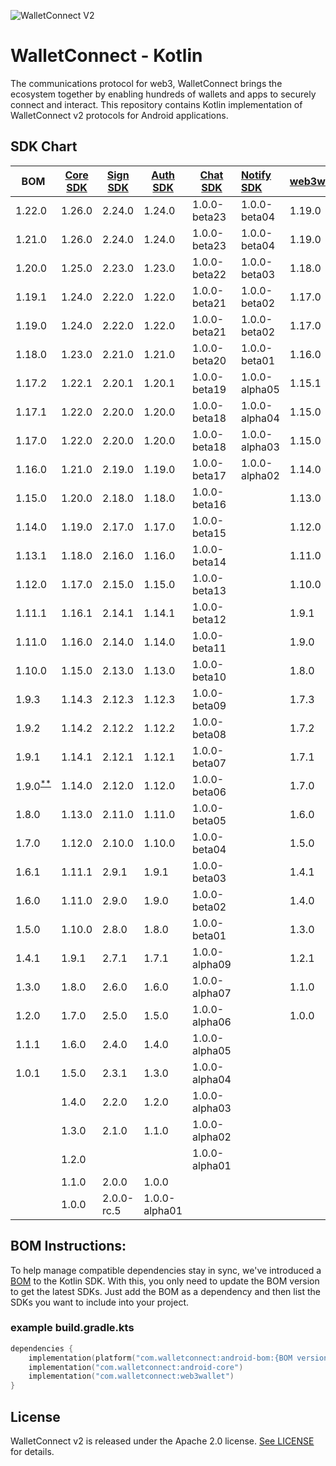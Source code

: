 ![WalletConnect V2](/docs/walletconnect-banner.svg)

# **WalletConnect - Kotlin**

The communications protocol for web3, WalletConnect brings the ecosystem together by enabling hundreds of wallets and apps to securely connect and interact. This repository contains Kotlin implementation of
WalletConnect v2 protocols for Android applications.

####

## SDK Chart

| BOM                                                                                     | [Core SDK](core/android) | [Sign SDK](protocol/sign) | [Auth SDK](protocol/auth) | [Chat SDK](protocol/chat) | [Notify SDK](protocol/notify) | [web3wallet](product/web3wallet) | [web3modal](product/web3modal) | [WalletConnectModal](product/walletconnectmodal) |
|-----------------------------------------------------------------------------------------|--------------------------|---------------------------|---------------------------|---------------------------|:------------------------------|----------------------------------|--------------------------------|--------------------------------------------------|
| 1.22.0                                                                                  | 1.26.0                   | 2.24.0                    | 1.24.0                    | 1.0.0-beta23              | 1.0.0-beta04                  | 1.19.0                           | 1.2.0                          | 1.2.0                                            |
| 1.21.0                                                                                  | 1.26.0                   | 2.24.0                    | 1.24.0                    | 1.0.0-beta23              | 1.0.0-beta04                  | 1.19.0                           | 1.1.0                          | 1.1.0                                            |
| 1.20.0                                                                                  | 1.25.0                   | 2.23.0                    | 1.23.0                    | 1.0.0-beta22              | 1.0.0-beta03                  | 1.18.0                           | 1.0.0                          | 1.0.0-beta02                                     |
| 1.19.1                                                                                  | 1.24.0                   | 2.22.0                    | 1.22.0                    | 1.0.0-beta21              | 1.0.0-beta02                  | 1.17.0                           | 1.0.0-beta02                   | 1.0.0-beta01                                     |
| 1.19.0                                                                                  | 1.24.0                   | 2.22.0                    | 1.22.0                    | 1.0.0-beta21              | 1.0.0-beta02                  | 1.17.0                           | 1.0.0-beta01                   | 1.0.0-beta01                                     |
| 1.18.0                                                                                  | 1.23.0                   | 2.21.0                    | 1.21.0                    | 1.0.0-beta20              | 1.0.0-beta01                  | 1.16.0                           | 1.0.0-alpha11                  | 1.0.0-alpha07                                    |
| 1.17.2                                                                                  | 1.22.1                   | 2.20.1                    | 1.20.1                    | 1.0.0-beta19              | 1.0.0-alpha05                 | 1.15.1                           | 1.0.0-alpha10                  | 1.0.0-alpha06                                    |
| 1.17.1                                                                                  | 1.22.0                   | 2.20.0                    | 1.20.0                    | 1.0.0-beta18              | 1.0.0-alpha04                 | 1.15.0                           | 1.0.0-alpha09                  | 1.0.0-alpha05                                    |
| 1.17.0                                                                                  | 1.22.0                   | 2.20.0                    | 1.20.0                    | 1.0.0-beta18              | 1.0.0-alpha03                 | 1.15.0                           | 1.0.0-alpha09                  | 1.0.0-alpha05                                    |
| 1.16.0                                                                                  | 1.21.0                   | 2.19.0                    | 1.19.0                    | 1.0.0-beta17              | 1.0.0-alpha02                 | 1.14.0                           |                                | 1.0.0-alpha04                                    |
| 1.15.0                                                                                  | 1.20.0                   | 2.18.0                    | 1.18.0                    | 1.0.0-beta16              |                               | 1.13.0                           |                                | 1.0.0-alpha03                                    |
| 1.14.0                                                                                  | 1.19.0                   | 2.17.0                    | 1.17.0                    | 1.0.0-beta15              |                               | 1.12.0                           |                                | 1.0.0-alpha02                                    |
| 1.13.1                                                                                  | 1.18.0                   | 2.16.0                    | 1.16.0                    | 1.0.0-beta14              |                               | 1.11.0                           |                                | 1.0.0-alpha01                                    |
| 1.12.0                                                                                  | 1.17.0                   | 2.15.0                    | 1.15.0                    | 1.0.0-beta13              |                               | 1.10.0                           |                                |                                                  |
| 1.11.1                                                                                  | 1.16.1                   | 2.14.1                    | 1.14.1                    | 1.0.0-beta12              |                               | 1.9.1                            |                                |                                                  |
| 1.11.0                                                                                  | 1.16.0                   | 2.14.0                    | 1.14.0                    | 1.0.0-beta11              |                               | 1.9.0                            |                                |                                                  |
| 1.10.0                                                                                  | 1.15.0                   | 2.13.0                    | 1.13.0                    | 1.0.0-beta10              |                               | 1.8.0                            |                                |                                                  |
| 1.9.3                                                                                   | 1.14.3                   | 2.12.3                    | 1.12.3                    | 1.0.0-beta09              |                               | 1.7.3                            |                                |                                                  |
| 1.9.2                                                                                   | 1.14.2                   | 2.12.2                    | 1.12.2                    | 1.0.0-beta08              |                               | 1.7.2                            |                                |                                                  |
| 1.9.1                                                                                   | 1.14.1                   | 2.12.1                    | 1.12.1                    | 1.0.0-beta07              |                               | 1.7.1                            |                                |                                                  |
| 1.9.0<sup>[**](https://github.com/WalletConnect/WalletConnectKotlinV2/issues/821)</sup> | 1.14.0                   | 2.12.0                    | 1.12.0                    | 1.0.0-beta06              |                               | 1.7.0                            |                                |                                                  |
| 1.8.0                                                                                   | 1.13.0                   | 2.11.0                    | 1.11.0                    | 1.0.0-beta05              |                               | 1.6.0                            |                                |                                                  |
| 1.7.0                                                                                   | 1.12.0                   | 2.10.0                    | 1.10.0                    | 1.0.0-beta04              |                               | 1.5.0                            |                                |                                                  |
| 1.6.1                                                                                   | 1.11.1                   | 2.9.1                     | 1.9.1                     | 1.0.0-beta03              |                               | 1.4.1                            |                                |                                                  |
| 1.6.0                                                                                   | 1.11.0                   | 2.9.0                     | 1.9.0                     | 1.0.0-beta02              |                               | 1.4.0                            |                                |                                                  |
| 1.5.0                                                                                   | 1.10.0                   | 2.8.0                     | 1.8.0                     | 1.0.0-beta01              |                               | 1.3.0                            |                                |                                                  |
| 1.4.1                                                                                   | 1.9.1                    | 2.7.1                     | 1.7.1                     | 1.0.0-alpha09             |                               | 1.2.1                            |                                |                                                  |
| 1.3.0                                                                                   | 1.8.0                    | 2.6.0                     | 1.6.0                     | 1.0.0-alpha07             |                               | 1.1.0                            |                                |                                                  |
| 1.2.0                                                                                   | 1.7.0                    | 2.5.0                     | 1.5.0                     | 1.0.0-alpha06             |                               | 1.0.0                            |                                |                                                  |
| 1.1.1                                                                                   | 1.6.0                    | 2.4.0                     | 1.4.0                     | 1.0.0-alpha05             |                               |                                  |                                |                                                  |
| 1.0.1                                                                                   | 1.5.0                    | 2.3.1                     | 1.3.0                     | 1.0.0-alpha04             |                               |                                  |                                |                                                  |
|                                                                                         | 1.4.0                    | 2.2.0                     | 1.2.0                     | 1.0.0-alpha03             |                               |                                  |                                |                                                  |
|                                                                                         | 1.3.0                    | 2.1.0                     | 1.1.0                     | 1.0.0-alpha02             |                               |                                  |                                |                                                  |
|                                                                                         | 1.2.0                    |                           |                           | 1.0.0-alpha01             |                               |                                  |                                |                                                  |
|                                                                                         | 1.1.0                    | 2.0.0                     | 1.0.0                     |                           |                               |                                  |                                |                                                  |
|                                                                                         | 1.0.0                    | 2.0.0-rc.5                | 1.0.0-alpha01             |                           |                               |                                  |                                |                                                  |


## BOM Instructions:
To help manage compatible dependencies stay in sync, we've introduced a [BOM](https://docs.gradle.org/current/userguide/platforms.html#sub:bom_import) to the Kotlin SDK. With this, you only need to update the BOM version to get the latest SDKs. Just add the BOM as a dependency and then list the SDKs you want to include into your project.

### example build.gradle.kts
```kotlin
dependencies {
    implementation(platform("com.walletconnect:android-bom:{BOM version}"))
    implementation("com.walletconnect:android-core")
    implementation("com.walletconnect:web3wallet")
}
```

## License
WalletConnect v2 is released under the Apache 2.0 license. [See LICENSE](/LICENSE) for details.
